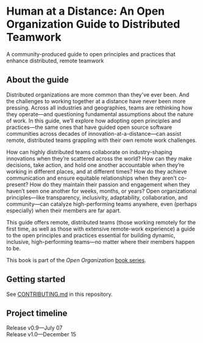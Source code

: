 # Human at a Distance: An Open Organization Guide to Distributed Teamwork
A community-produced guide to open principles and practices that enhance distributed, remote teamwork

## About the guide
Distributed organizations are more common than they've ever been. And the challenges to working together at a distance have never been more pressing. Across all industries and geographies, teams are rethinking how they operate—and questioning fundamental assumptions about the nature of work. In this guide, we’ll explore how adopting open principles and practices—the same ones that have guided open source software communities across decades of innovation-at-a-distance—can assist remote, distributed teams grappling with their own remote work challenges.

How can highly distributed teams collaborate on industry-shaping innovations when they’re scattered across the world? How can they make decisions, take action, and hold one another accountable when they’re working in different places, and at different times? How do they achieve communication and ensure equitable relationships when they aren’t co-present? How do they maintain their passion and engagement when they haven’t seen one another for weeks, months, or years? Open organizational principles—like transparency, inclusivity, adaptability, collaboration, and community—can catalyze high-performing teams anywhere, even (perhaps especially) when their members are far apart.

This guide offers remote, distributed teams (those working remotely for the first time, as well as those with extensive remote-work experience) a guide to the open principles and practices essential for building dynamic, inclusive, high-performing teams—no matter where their members happen to be.

This book is part of the *Open Organization* [book series](https://theopenorganization.org/books/).

## Getting started
See [CONTRIBUTING.md](https://github.com/open-organization/open-org-distributed-work-guide/blob/master/CONTRIBUTING.md) in this repository.

## Project timeline
Release v0.9—July 07  
Release v1.0—December 15
